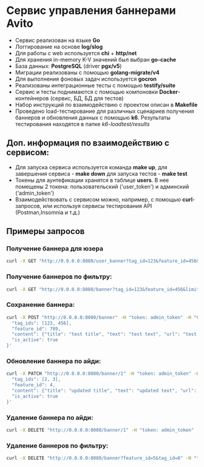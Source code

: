 # Сервис управления баннерами Avito
- Сервис реализован на языке **Go**
- Логгирование на основе **log/slog**
- Для работы с web используется **chi** + **http/net**
- Для хранения in-memory K-V значений был выбран **go-cache**
- База данных: **PostgreSQL** (driver **pgx/v5**)
- Миграции реализованы с помощью **golang-migrate/v4**
- Для выполнения фоновых задач используется **gocron**
- Реализованы интеграционные тесты с помощью **testify/suite**
- Сервис и тесты поднимаются с помощью компоновки **Docker**-контейнеров (сервис, БД, БД для тестов)
- Набор инструкций по взаимодействию с проектом описан в **Makefile**
- Проведено load-тестирование для различных сценариев получения баннеров и обновления данных с помощью **k6**. Результаты тестирования находятся в папке *k6-loadtest/results*

## Доп. информация по взаимодействию с сервисом:
- Для запуска сервиса используется команда __make up__, для завершения сервиса - __make down__ для запуска тестов - __make test__
- Токены для аунтефикации хранятся в таблице __users__. В нее помещены 2 токена: пользовательский ('user_token') и админский ('admin_token')
- Взаимодействовать с сервисом можно, например, с помощью __curl__-запросов, или используя сервисы тестирования API (Postman,Insomnia и т.д.)

## Примеры запросов

### Получение баннера для юзера
```bash
curl -X GET "http://0.0.0.0:8080/user_banner?tag_id=123&feature_id=456&use_last_revision=true" -H "token: user_token"
```

### Получение баннеров по фильтру:
```bash
curl -X GET "http://0.0.0.0:8080/banner?tag_id=123&feature_id=456&limit=10&offset=0" -H "token: admin_token"
```

### Сохранение баннера:
```bash
curl -X POST "http://0.0.0.0:8080/banner" -H "token: admin_token" -H "Content-Type: application/json" -d '{
  "tag_ids": [123, 456],
  "feature_id": 789,
  "content": {"title": "test title", "text": "test text", "url": "test url"},
  "is_active": true
}'
```

### Обновление баннера по айди:
```bash
curl -X PATCH "http://0.0.0.0:8080/banner/1" -H "token: admin_token" -H "Content-Type: application/json" -d '{
  "tag_ids": [2, 3],
  "feature_id": 4,
  "content": {"title": "updated title", "text": "updated text", "url": "updated url"},
  "is_active": true
}'
```

### Удаление баннера по айди:
```bash
curl -X DELETE "http://0.0.0.0:8080/banner/1" -H "token: admin_token"
```

### Удаление баннеров по фильтру:
```bash
curl -X DELETE "http://0.0.0.0:8080/banner?feature_id=5&tag_id=8" -H "token: admin_token"
```